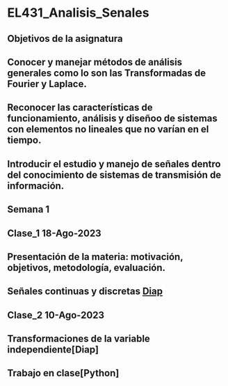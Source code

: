 # EL431_Analisis_Senales
## Objetivos de la asignatura
## Conocer y manejar métodos de análisis generales como lo son las Transformadas de Fourier y Laplace.
## Reconocer las características de funcionamiento, análisis y diseñoo de sistemas con elementos no lineales que no varían en el tiempo.
## Introducir el estudio y manejo de señales dentro del conocimiento de sistemas de transmisión de información.
## Semana 1
## Clase_1 18-Ago-2023
## Presentación de la materia: motivación, objetivos, metodología, evaluación.
## Señales continuas y discretas [Diap](https://github.com/joseramoniglesias/EL431_Analisis_Senales/blob/main/Clases/Cap01_Introducci%C3%B3n/Presentaciones/AS01_Se%C3%B1ales_continuasydiscretas.pdf) 
## Clase_2 10-Ago-2023
## Transformaciones de la variable independiente[Diap]
## Trabajo en clase[Python]
